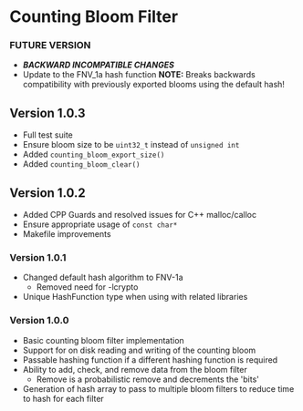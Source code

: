 # Counting Bloom Filter

### FUTURE VERSION
* ***BACKWARD INCOMPATIBLE CHANGES***
 * Update to the FNV_1a hash function **NOTE:** Breaks backwards compatibility with
 previously exported blooms using the default hash!

## Version 1.0.3
* Full test suite
* Ensure bloom size to be `uint32_t` instead of `unsigned int`
* Added `counting_bloom_export_size()`
* Added `counting_bloom_clear()`

## Version 1.0.2
* Added CPP Guards and resolved issues for C++ malloc/calloc
* Ensure appropriate usage of `const char*`
* Makefile improvements

### Version 1.0.1
* Changed default hash algorithm to FNV-1a
  * Removed need for -lcrypto
* Unique HashFunction type when using with related libraries

### Version 1.0.0
* Basic counting bloom filter implementation
* Support for on disk reading and writing of the counting bloom
* Passable hashing function if a different hashing function is required
* Ability to add, check, and remove data from the bloom filter
  * Remove is a probabilistic remove and decrements the 'bits'
* Generation of hash array to pass to multiple bloom filters to reduce time
to hash for each filter
